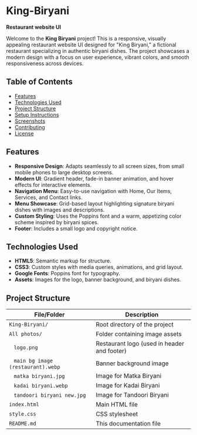 # King-Biryani
**Restaurant website UI**


Welcome to the **King Biryani** project! This is a responsive, visually appealing restaurant website UI designed for "King Biryani," a fictional restaurant specializing in authentic biryani dishes. The project showcases a modern design with a focus on user experience, vibrant colors, and smooth responsiveness across devices.

## Table of Contents
- [Features](#features)
- [Technologies Used](#technologies-used)
- [Project Structure](#project-structure)
- [Setup Instructions](#setup-instructions)
- [Screenshots](#screenshots)
- [Contributing](#contributing)
- [License](#license)

## Features
- **Responsive Design**: Adapts seamlessly to all screen sizes, from small mobile phones to large desktop screens.
- **Modern UI**: Gradient header, fade-in banner animation, and hover effects for interactive elements.
- **Navigation Menu**: Easy-to-use navigation with Home, Our Items, Services, and Contact links.
- **Menu Showcase**: Grid-based layout highlighting signature biryani dishes with images and descriptions.
- **Custom Styling**: Uses the Poppins font and a warm, appetizing color scheme inspired by biryani spices.
- **Footer**: Includes a small logo and copyright notice.

## Technologies Used
- **HTML5**: Semantic markup for structure.
- **CSS3**: Custom styles with media queries, animations, and grid layout.
- **Google Fonts**: Poppins font for typography.
- **Assets**: Images for the logo, banner background, and biryani dishes.

## Project Structure

| File/Folder                  | Description                                      |
|------------------------------|--------------------------------------------------|
| `King-Biryani/`              | Root directory of the project                   |
| `All photos/`                | Folder containing image assets                  |
| &nbsp;&nbsp;&nbsp;`logo.png` | Restaurant logo (used in header and footer)      |
| &nbsp;&nbsp;&nbsp;`main bg image (restaurant).webp` | Banner background image                  |
| &nbsp;&nbsp;&nbsp;`matka biryani.jpg` | Image for Matka Biryani                   |
| &nbsp;&nbsp;&nbsp;`kadai biryani.webp` | Image for Kadai Biryani                   |
| &nbsp;&nbsp;&nbsp;`tandoori biryani new.jpg` | Image for Tandoori Biryani               |
| `index.html`                 | Main HTML file                                  |
| `style.css`                  | CSS stylesheet                                  |
| `README.md`                  | This documentation file                         |

